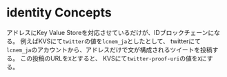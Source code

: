 # identity Concepts

アドレスにKey Value Storeを対応させているだけが、IDブロックチェーンになる。
例えばKVSにて`twitter`の値を`lcnem_ja`としたとして、
twitterにて`lcnem_ja`のアカウントから、アドレスだけで文が構成されるツイートを投稿する。
この投稿のURLを`X`とすると、
KVSにて`twitter-proof-uri`の値を`X`にする。